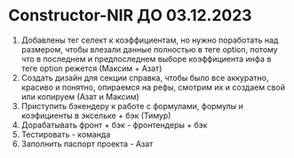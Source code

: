# Constructor-NIR **ДО 03.12.2023**
1. Добавлены тег селект к коэффициентам, но нужно поработать над размером, чтобы влезали данные полностью в теге option, потому что в последнем и предпоследнем выборе коэффициента инфа в теге option режется (Максим + Азат)
2. Создать дизайн для секции справка, чтобы было все аккуратно, красиво и понятно, опираемся на рефы, смотрим их и создаем свой или копируем (Азат и Максим)
3. Приступить бэкендеру к работе с формулами, формулы и коэфициенты в эксельке + бэк (Тимур)
4. Дорабатывать фронт + бэк - фронтендеры + бэк
5. Тестировать - команда
6. Заполнить  паспорт проекта - Азат
